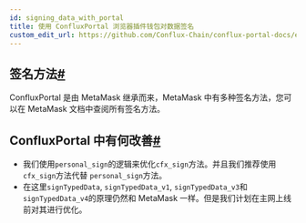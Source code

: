 ```yaml
---
id: signing_data_with_portal
title: 使用 ConfluxPortal 浏览器插件钱包对数据签名
custom_edit_url: https://github.com/Conflux-Chain/conflux-portal-docs/edit/master/docs/cn/portal/API_Reference/Signing_Data.md
---
```

## 签名方法[#](https://developer.conflux-chain.org/docs/introduction/en/conflux_overview/#history-of-the-signing-methods)

ConfluxPortal 是由 MetaMask 继承而来，MetaMask 中有多种签名方法，您可以在 MetaMask 文档中查阅所有签名方法。

## ConfluxPortal 中有何改善[#](https://developer.conflux-chain.org/docs/introduction/en/conflux_overview/#what-changed-in-confluxportal)

* 我们使用`personal_sign`的逻辑来优化`cfx_sign`方法。并且我们推荐使用 `cfx_sign`方法代替 `personal_sign`方法。
* 在这里`signTypedData`, `signTypedData_v1`, `signTypedData_v3`和`signTypedData_v4`的原理仍然和 MetaMask 一样。但是我们计划在主网上线前对其进行优化。

 
